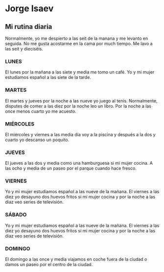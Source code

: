 # Jorge Isaev


## Mi rutina diaria
Normalmente, yo me despierto a las seit de la manana y me levanto en seguida. No me gusta acostarme en la cama por 
much tiempo.
Me lavo a las seit y dieciséis.
### LUNES
El lunes por la mañana a las siete y media me tomo un café.
Yo y mi mujer estudiamos español a las siete de la tarde.
### MARTES
El martes y jueves por la noche a las nueve yo juego al tenis.
Normalmente, disputes de comer a las diez por la noche leo un libro.
Por la noche a las once menos cuarto yo me acuesto.
### MIÉRCOLES
El miércoles y viernes a las media día voy a la piscina y después a la dos y cuarto yo descanso un poquito.
### JUEVES
El jueves a las dos y media como una hamburguesa si mi mujer cocina.
A las ocho y media de un paseo por el parque cuando hace fresco.
### VIERNES
Yo y mi mujer estudiamos español a las nueve de la mañana.
El viernes a las diez yo desayuno dos huevos fritos si mi mujer cocina y por la noche a las diaz veo series de
televisión.
### SÁBADO
Yo y mi mujer estudiamos español a las nueve de la mañana.
El viernes a las diez yo desayuno dos huevos fritos si mi mujer cocina y por la noche a las diaz veo series de 
televisión.
### DOMINGO
El domingo a las once y media viajamos en coche fuera de la ciudad o damos un paseo por el centro de la ciudad.